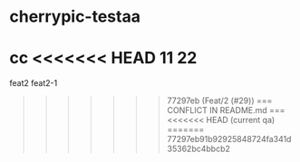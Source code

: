 # cherrypic-testaa

cc
<<<<<<< HEAD
11
22
=======
feat2
feat2-1
>>>>>>> 77297eb (Feat/2 (#29))
=== CONFLICT IN README.md ===
<<<<<<< HEAD (current qa)
=======
>>>>>>> 77297eb91b92925848724fa341d35362bc4bbcb2
